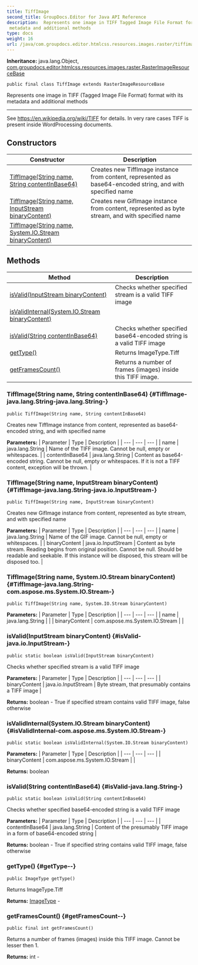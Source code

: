 ```yaml
---
title: TiffImage
second_title: GroupDocs.Editor for Java API Reference
description:  Represents one image in TIFF Tagged Image File Format format with its
 metadata and additional methods
type: docs
weight: 16
url: /java/com.groupdocs.editor.htmlcss.resources.images.raster/tiffimage/
---
```

**Inheritance:**
java.lang.Object, [com.groupdocs.editor.htmlcss.resources.images.raster.RasterImageResourceBase](../../com.groupdocs.editor.htmlcss.resources.images.raster/rasterimageresourcebase)
```
public final class TiffImage extends RasterImageResourceBase
```

Represents one image in TIFF (Tagged Image File Format) format with its metadata and additional methods

--------------------

See https://en.wikipedia.org/wiki/TIFF for details. In very rare cases TIFF is present inside WordProcessing documents.
## Constructors

| Constructor | Description |
| --- | --- |
| [TiffImage(String name, String contentInBase64)](#TiffImage-java.lang.String-java.lang.String-) | Creates new TiffImage instance from content, represented as base64-encoded string, and with specified name |
| [TiffImage(String name, InputStream binaryContent)](#TiffImage-java.lang.String-java.io.InputStream-) | Creates new GifImage instance from content, represented as byte stream, and with specified name |
| [TiffImage(String name, System.IO.Stream binaryContent)](#TiffImage-java.lang.String-com.aspose.ms.System.IO.Stream-) |  |
## Methods

| Method | Description |
| --- | --- |
| [isValid(InputStream binaryContent)](#isValid-java.io.InputStream-) | Checks whether specified stream is a valid TIFF image |
| [isValidInternal(System.IO.Stream binaryContent)](#isValidInternal-com.aspose.ms.System.IO.Stream-) |  |
| [isValid(String contentInBase64)](#isValid-java.lang.String-) | Checks whether specified base64-encoded string is a valid TIFF image |
| [getType()](#getType--) | Returns ImageType.Tiff |
| [getFramesCount()](#getFramesCount--) | Returns a number of frames (images) inside this TIFF image. |
### TiffImage(String name, String contentInBase64) {#TiffImage-java.lang.String-java.lang.String-}
```
public TiffImage(String name, String contentInBase64)
```


Creates new TiffImage instance from content, represented as base64-encoded string, and with specified name

**Parameters:**
| Parameter | Type | Description |
| --- | --- | --- |
| name | java.lang.String | Name of the TIFF image. Cannot be null, empty or whitespaces. |
| contentInBase64 | java.lang.String | Content as base64-encoded string. Cannot be null, empty or whitespaces. If it is not a TIFF content, exception will be thrown. |

### TiffImage(String name, InputStream binaryContent) {#TiffImage-java.lang.String-java.io.InputStream-}
```
public TiffImage(String name, InputStream binaryContent)
```


Creates new GifImage instance from content, represented as byte stream, and with specified name

**Parameters:**
| Parameter | Type | Description |
| --- | --- | --- |
| name | java.lang.String | Name of the GIF image. Cannot be null, empty or whitespaces. |
| binaryContent | java.io.InputStream | Content as byte stream. Reading begins from original position. Cannot be null. Should be readable and seekable. If this instance will be disposed, this stream will be disposed too. |

### TiffImage(String name, System.IO.Stream binaryContent) {#TiffImage-java.lang.String-com.aspose.ms.System.IO.Stream-}
```
public TiffImage(String name, System.IO.Stream binaryContent)
```


**Parameters:**
| Parameter | Type | Description |
| --- | --- | --- |
| name | java.lang.String |  |
| binaryContent | com.aspose.ms.System.IO.Stream |  |

### isValid(InputStream binaryContent) {#isValid-java.io.InputStream-}
```
public static boolean isValid(InputStream binaryContent)
```


Checks whether specified stream is a valid TIFF image

**Parameters:**
| Parameter | Type | Description |
| --- | --- | --- |
| binaryContent | java.io.InputStream | Byte stream, that presumably contains a TIFF image |

**Returns:**
boolean - True if specified stream contains valid TIFF image, false otherwise
### isValidInternal(System.IO.Stream binaryContent) {#isValidInternal-com.aspose.ms.System.IO.Stream-}
```
public static boolean isValidInternal(System.IO.Stream binaryContent)
```




**Parameters:**
| Parameter | Type | Description |
| --- | --- | --- |
| binaryContent | com.aspose.ms.System.IO.Stream |  |

**Returns:**
boolean
### isValid(String contentInBase64) {#isValid-java.lang.String-}
```
public static boolean isValid(String contentInBase64)
```


Checks whether specified base64-encoded string is a valid TIFF image

**Parameters:**
| Parameter | Type | Description |
| --- | --- | --- |
| contentInBase64 | java.lang.String | Content of the presumably TIFF image in a form of base64-encoded string |

**Returns:**
boolean - True if specified string contains valid TIFF image, false otherwise
### getType() {#getType--}
```
public ImageType getType()
```


Returns ImageType.Tiff

**Returns:**
[ImageType](../../com.groupdocs.editor.htmlcss.resources.images/imagetype) - 
### getFramesCount() {#getFramesCount--}
```
public final int getFramesCount()
```


Returns a number of frames (images) inside this TIFF image. Cannot be lesser then 1.

**Returns:**
int - 
